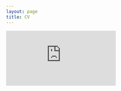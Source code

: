 ```yaml
---
layout: page
title: CV
---
```


<div class="w3-container"><iframe src="https://drive.google.com/file/d/1-V7ry7v9FU3GDRHEBdltrtGXQszeBdrv/preview" frameborder="0" allowfullscreen></iframe></div>
